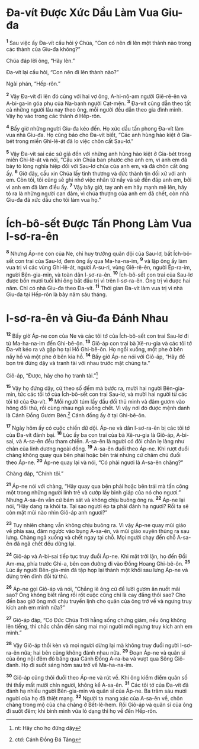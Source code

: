 # Ða-vít Ðược Xức Dầu Làm Vua Giu-đa
<sup><b>1</b></sup> Sau việc ấy Ða-vít cầu hỏi ý Chúa, “Con có nên đi lên một thành nào trong các thành của Giu-đa không?”

Chúa đáp lời ông, “Hãy lên.”

Ða-vít lại cầu hỏi, “Con nên đi lên thành nào?”

Ngài phán, “Hếp-rôn.”

<sup><b>2</b></sup> Vậy Ða-vít đi lên đó cùng với hai vợ ông, A-hi-nô-am người Giê-rê-ên và A-bi-ga-in góa phụ của Na-banh người Cạt-mên. <sup><b>3</b></sup> Ða-vít cũng dẫn theo tất cả những người lâu nay theo ông, mỗi người đều dẫn theo gia đình mình. Vậy họ vào trong các thành ở Hếp-rôn.

<sup><b>4</b></sup> Bấy giờ những người Giu-đa kéo đến. Họ xức dầu tấn phong Ða-vít làm vua nhà Giu-đa. Họ cũng báo cho Ða-vít biết, “Các anh hùng hào kiệt ở Gia-bét trong miền Ghi-lê-át đã lo việc chôn cất Sau-lơ.”

<sup><b>5</b></sup> Vậy Ða-vít sai các sứ giả đến với những anh hùng hào kiệt ở Gia-bét trong miền Ghi-lê-át và nói, “Cầu xin Chúa ban phước cho anh em, vì anh em đã bày tỏ lòng nghĩa hiệp đối với Sau-lơ chúa của anh em, và đã chôn cất ông ấy. <sup><b>6</b></sup> Giờ đây, cầu xin Chúa lấy tình thương và đức thành tín đối xử với anh em. Còn tôi, tôi cũng sẽ ghi nhớ việc nhân từ nầy và sẽ đền đáp anh em, bởi vì anh em đã làm điều ấy. <sup><b>7</b></sup> Vậy bây giờ, tay anh em hãy mạnh mẽ lên, hãy tỏ ra là những người can đảm, vì chúa thượng của anh em đã chết, còn nhà Giu-đa đã xức dầu cho tôi làm vua họ.”


# Ích-bô-sết Ðược Tấn Phong Làm Vua I-sơ-ra-ên
<sup><b>8</b></sup> Nhưng Áp-ne con của Ne, chỉ huy trưởng quân đội của Sau-lơ, bắt Ích-bô-sết con trai của Sau-lơ, đem ông ấy qua Ma-ha-na-im, <sup><b>9</b></sup> và lập ông ấy làm vua trị vì các vùng Ghi-lê-át, người A-su-ri, vùng Giê-rê-ên, người Ép-ra-im, người Bên-gia-min, và toàn dân I-sơ-ra-ên. <sup><b>10</b></sup> Ích-bô-sết con trai của Sau-lơ được bốn mươi tuổi khi ông bắt đầu trị vì trên I-sơ-ra-ên. Ông trị vì được hai năm. Chỉ có nhà Giu-đa theo Ða-vít. <sup><b>11</b></sup> Thời gian Ða-vít làm vua trị vì nhà Giu-đa tại Hếp-rôn là bảy năm sáu tháng.


# I-sơ-ra-ên và Giu-đa Ðánh Nhau
<sup><b>12</b></sup> Bấy giờ Áp-ne con của Ne và các tôi tớ của Ích-bô-sết con trai Sau-lơ đi từ Ma-ha-na-im đến Ghi-bê-ôn. <sup><b>13</b></sup> Giô-áp con trai bà Xê-ru-gia và các tôi tớ Ða-vít kéo ra và gặp họ tại Hồ Ghi-bê-ôn. Họ ngồi xuống, một phe ở bên nầy hồ và một phe ở bên kia hồ. <sup><b>14</b></sup> Bấy giờ Áp-ne nói với Giô-áp, “Hãy để bọn trẻ đứng dậy và tranh tài với nhau trước mặt chúng ta.”

Giô-áp, “Ðược, hãy cho họ tranh tài.”[^1-88dcb5cb-f9c0-4a28-9415-9a8718da4b81]

<sup><b>15</b></sup> Vậy họ đứng dậy, cứ theo số đếm mà bước ra, mười hai người Bên-gia-min, tức các tôi tớ của Ích-bô-sết con trai Sau-lơ, và mười hai người từ các tôi tớ của Ða-vít. <sup><b>16</b></sup> Mỗi người túm lấy đầu đối thủ mình và đâm gươm vào hông đối thủ, rồi cùng nhau ngã xuống chết. Vì vậy nơi đó được mệnh danh là Cánh Ðồng Gươm Bén.[^2-88dcb5cb-f9c0-4a28-9415-9a8718da4b81] Cánh đồng ấy ở tại Ghi-bê-ôn.

<sup><b>17</b></sup> Ngày hôm ấy có cuộc chiến dữ dội. Áp-ne và dân I-sơ-ra-ên bị các tôi tớ của Ða-vít đánh bại. <sup><b>18</b></sup> Lúc ấy ba con trai của bà Xê-ru-gia là Giô-áp, A-bi-sai, và A-sa-ên đều tham chiến. A-sa-ên là người có đôi chân lẹ làng như chân của linh dương ngoài đồng. <sup><b>19</b></sup> A-sa-ên đuổi theo Áp-ne. Khi rượt đuổi chàng không quay qua bên phải hoặc bên trái nhưng cứ chăm chú đuổi theo Áp-ne. <sup><b>20</b></sup> Áp-ne quay lại và nói, “Có phải ngươi là A-sa-ên chăng?”

Chàng đáp, “Chính tôi.”

<sup><b>21</b></sup> Áp-ne nói với chàng, “Hãy quay qua bên phải hoặc bên trái mà tấn công một trong những người lính trẻ và cướp lấy binh giáp của nó cho ngươi.” Nhưng A-sa-ên vẫn cứ bám sát và không chịu buông ông ra. <sup><b>22</b></sup> Áp-ne lại nói, “Hãy dang ra khỏi ta. Tại sao ngươi ép ta phải đánh hạ ngươi? Rồi ta sẽ còn mặt mũi nào nhìn Giô-áp anh ngươi?”

<sup><b>23</b></sup> Tuy nhiên chàng vẫn không chịu buông ra. Vì vậy Áp-ne quay mũi giáo về phía sau, đâm ngược vào bụng A-sa-ên, và mũi giáo xuyên thủng ra sau lưng. Chàng ngã xuống và chết ngay tại chỗ. Mọi người chạy đến chỗ A-sa-ên đã ngã chết đều dừng lại.

<sup><b>24</b></sup> Giô-áp và A-bi-sai tiếp tục truy đuổi Áp-ne. Khi mặt trời lặn, họ đến Ðồi Am-ma, phía trước Ghi-a, bên con đường đi vào Ðồng Hoang Ghi-bê-ôn. <sup><b>25</b></sup> Lúc ấy người Bên-gia-min đã tập họp lại thành một khối sau lưng Áp-ne và đứng trên đỉnh đồi tử thủ.

<sup><b>26</b></sup> Áp-ne gọi Giô-áp và nói, “Chẳng lẽ ông cứ để lưỡi gươm ăn nuốt mãi sao? Ông không biết rằng rồi rốt cuộc cũng chỉ là cay đắng thôi sao? Cho đến bao giờ ông mới chịu truyền lịnh cho quân của ông trở về và ngưng truy kích anh em mình nữa?”

<sup><b>27</b></sup> Giô-áp đáp, “Có Ðức Chúa Trời hằng sống chứng giám, nếu ông không lên tiếng, thì chắc chắn đến sáng mai mọi người mới ngưng truy kích anh em mình.”

<sup><b>28</b></sup> Vậy Giô-áp thổi kèn và mọi người dừng lại mà không truy đuổi người I-sơ-ra-ên nữa; hai bên cũng không đánh nhau nữa. <sup><b>29</b></sup> Ðoạn Áp-ne và quân sĩ của ông nội đêm đó băng qua Cánh Ðồng A-ra-ba và vượt qua Sông Giô-đanh. Họ đi suốt sáng hôm sau trở về Ma-ha-na-im.

<sup><b>30</b></sup> Giô-áp cũng thôi đuổi theo Áp-ne và rút về. Khi ông kiểm điểm quân số thì thấy mất mười chín người, không kể A-sa-ên. <sup><b>31</b></sup> Các tôi tớ của Ða-vít đã đánh hạ nhiều người Bên-gia-min và quân sĩ của Áp-ne. Ba trăm sáu mươi người của họ đã thiệt mạng. <sup><b>32</b></sup> Người ta mang xác của A-sa-ên về, chôn chàng trong mộ của cha chàng ở Bết-lê-hem. Rồi Giô-áp và quân sĩ của ông đi suốt đêm; khi bình minh vừa ló dạng thì họ về đến Hếp-rôn.

[^1-88dcb5cb-f9c0-4a28-9415-9a8718da4b81]: nt: Hãy cho họ đứng dậy
[^2-88dcb5cb-f9c0-4a28-9415-9a8718da4b81]: ctd: Cánh Ðồng Ðá Tảng